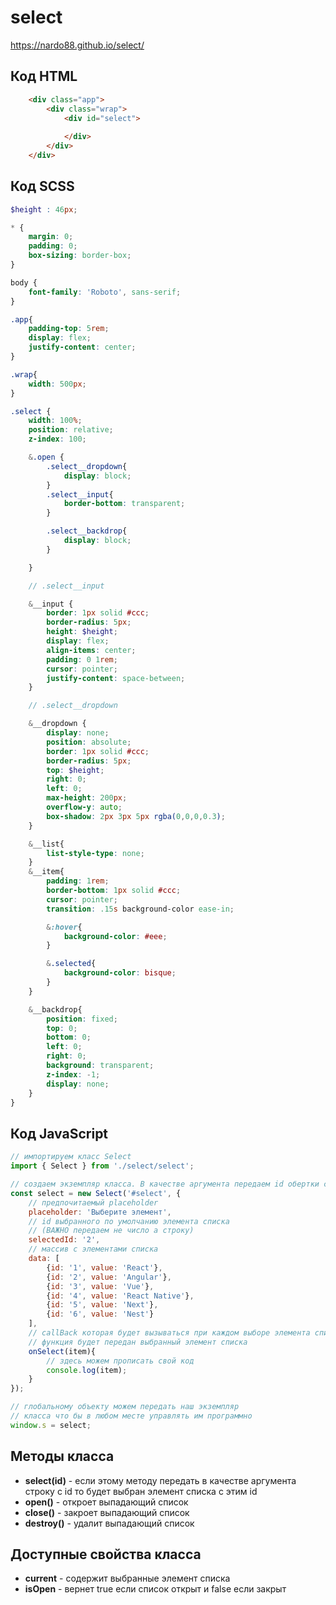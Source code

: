 # select

https://nardo88.github.io/select/

## Код HTML

```html
    <div class="app">
        <div class="wrap">
            <div id="select">
                
            </div>
        </div>
    </div>
```

## Код SCSS

```SCSS
$height : 46px;

* {
    margin: 0;
    padding: 0;
    box-sizing: border-box;
}

body {
    font-family: 'Roboto', sans-serif;
}

.app{
    padding-top: 5rem;
    display: flex;
    justify-content: center;
}

.wrap{
    width: 500px;
}

.select {
    width: 100%;
    position: relative;
    z-index: 100;

    &.open {
        .select__dropdown{
            display: block;
        }
        .select__input{
            border-bottom: transparent;
        }

        .select__backdrop{
            display: block;
        }

    }

    // .select__input

    &__input {
        border: 1px solid #ccc;
        border-radius: 5px;
        height: $height;
        display: flex;
        align-items: center;
        padding: 0 1rem;
        cursor: pointer;
        justify-content: space-between;        
    }

    // .select__dropdown

    &__dropdown {
        display: none;
        position: absolute;
        border: 1px solid #ccc;
        border-radius: 5px;
        top: $height;
        right: 0;
        left: 0;
        max-height: 200px;
        overflow-y: auto;
        box-shadow: 2px 3px 5px rgba(0,0,0,0.3);
    }

    &__list{
        list-style-type: none;
    }
    &__item{
        padding: 1rem;
        border-bottom: 1px solid #ccc;
        cursor: pointer;
        transition: .15s background-color ease-in;

        &:hover{
            background-color: #eee;
        }

        &.selected{
            background-color: bisque;
        }
    }

    &__backdrop{
        position: fixed;
        top: 0;
        bottom: 0;
        left: 0;
        right: 0;
        background: transparent;
        z-index: -1;
        display: none;
    }
}
```


## Код JavaScript

```javascript
// импортируем класс Select
import { Select } from './select/select';

// создаем экземпляр класса. В качестве аргумента передаем id обертки селекта
const select = new Select('#select', {
    // предпочитаемый placeholder
    placeholder: 'Выберите элемент',
    // id выбранного по умолчанию элемента списка 
    // (ВАЖНО передаем не число а строку)
    selectedId: '2',
    // массив с элементами списка
    data: [
        {id: '1', value: 'React'},
        {id: '2', value: 'Angular'},
        {id: '3', value: 'Vue'},
        {id: '4', value: 'React Native'},
        {id: '5', value: 'Next'},
        {id: '6', value: 'Nest'}
    ], 
    // callBack которая будет вызываться при каждом выборе элемента списка
    // функция будет передан выбранный элемент списка
    onSelect(item){
        // здесь можем прописать свой код
        console.log(item);
    }
});

// глобальному объекту можем передать наш экземпляр
// класса что бы в любом месте управлять им программно
window.s = select;
```

## Методы класса

* **select(id)** - если этому методу передать в качестве аргумента строку с id то будет выбран элемент списка с этим id
* **open()** - откроет выпадающий список
* **close()** - закроет выпадающий список
* **destroy()** - удалит выпадающий список

## Доступные свойства класса

* **current** - содержит выбранные элемент списка
* **isOpen** - вернет true если список открыт и false если закрыт
